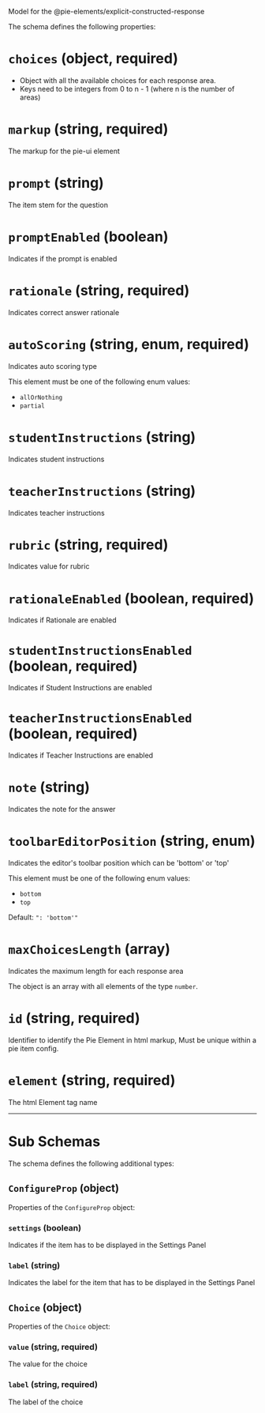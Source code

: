 Model for the @pie-elements/explicit-constructed-response

The schema defines the following properties:

# `choices` (object, required)

* Object with all the available choices for each response area.
* Keys need to be integers from 0 to n - 1 (where n is the number of areas)

# `markup` (string, required)

The markup for the pie-ui element

# `prompt` (string)

The item stem for the question

# `promptEnabled` (boolean)

Indicates if the prompt is enabled

# `rationale` (string, required)

Indicates correct answer rationale

# `autoScoring` (string, enum, required)

Indicates auto scoring type

This element must be one of the following enum values:

* `allOrNothing`
* `partial`

# `studentInstructions` (string)

Indicates student instructions

# `teacherInstructions` (string)

Indicates teacher instructions

# `rubric` (string, required)

Indicates value for rubric

# `rationaleEnabled` (boolean, required)

Indicates if Rationale are enabled

# `studentInstructionsEnabled` (boolean, required)

Indicates if Student Instructions are enabled

# `teacherInstructionsEnabled` (boolean, required)

Indicates if Teacher Instructions are enabled

# `note` (string)

Indicates the note for the answer

# `toolbarEditorPosition` (string, enum)

Indicates the editor's toolbar position which can be 'bottom' or 'top'

This element must be one of the following enum values:

* `bottom`
* `top`

Default: `": 'bottom'"`

# `maxChoicesLength` (array)

Indicates the maximum length for each response area

The object is an array with all elements of the type `number`.

# `id` (string, required)

Identifier to identify the Pie Element in html markup, Must be unique within a pie item config.

# `element` (string, required)

The html Element tag name

---

# Sub Schemas

The schema defines the following additional types:

## `ConfigureProp` (object)

Properties of the `ConfigureProp` object:

### `settings` (boolean)

Indicates if the item has to be displayed in the Settings Panel

### `label` (string)

Indicates the label for the item that has to be displayed in the Settings Panel

## `Choice` (object)

Properties of the `Choice` object:

### `value` (string, required)

The value for the choice

### `label` (string, required)

The label of the choice
